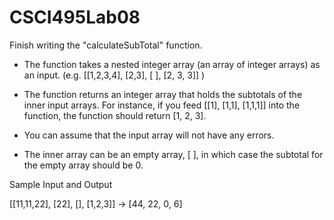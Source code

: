 # CSCI495Lab08

Finish writing the "calculateSubTotal" function.

- The function takes a nested integer array (an array of integer arrays) as an input.
(e.g. [[1,2,3,4], [2,3], [ ], [2, 3, 3]] )

- The function returns an integer array that holds the subtotals of the inner input arrays.
For instance, if you feed [[1], [1,1], [1,1,1]] into the function, the function should return [1, 2, 3].

- You can assume that the input array will not have any errors.
- The inner array can be an empty array, [ ], in which case the subtotal for the empty array should be 0.

Sample Input and Output

[[11,11,22], [22], [], [1,2,3]] -> [44, 22, 0, 6]
